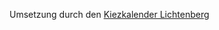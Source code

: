 Umsetzung durch den [Kiezkalender Lichtenberg](https://kiezkalender-lichtenberg.de/)
<div id="kiezkalender"></div>
<script src="https://kiezkalender-lichtenberg.de/lib/1.0.0/kiezkalender.min.js"></script>
<script type="text/javascript">
    var t = new Date();

    // Kategorien 600 Alt-Hohenschönhausen 624 Hohenschönhausen

    var options = {
        start_date: `${t.getFullYear()}-${String(t.getMonth()+1).padStart(2,"0")}-${String(t.getDate()).padStart(2,"0")}`,
        categories: '600, 624'
    };
    var kiezkalender = new Kiezkalender("#kiezkalender", options);
</script>